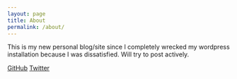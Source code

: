 ```yaml
---
layout: page
title: About
permalink: /about/
---
```


This is my new personal blog/site since I completely wrecked my wordpress installation because I was dissatisfied. Will try to post actively.

[GitHub](https://github.com/jcb1317)
[Twitter](https://twitter.com/jcb1317)